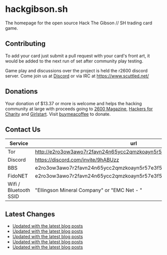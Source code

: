 # hackgibson.sh
The homepage for the open source Hack The Gibson // SH trading card game.


## Contributing

To add your card just submit a pull request with your card's front art, it would be added to the next run of set after community play testing.

Game play and discussions over the project is held the r2600 discord server. Come join us at [Discord](https://discord.com/invite/9hABUzz) or via IRC at https://www.scuttled.net/


## Donations

Your donation of $13.37 or more is welcome and helps the hacking community at large with proceeds going to [2600 Magazine](https://2600.com/), [Hackers for Charity](https://hackersforcharity.org) and [Girlstart](https://girlstart.org).  Visit [buymeacoffee](https://www.buymeacoffee.com/hackgibson.sh) to donate.


## Contact Us

Service | url
-|-
Tor | http://e2ro3ow3awo7r2favn24n65ycc2qmzkoayn5r57e3f56nvjwdcgg32ad.onion
Discord | https://discord.com/invite/9hABUzz
BBS | e2ro3ow3awo7r2favn24n65ycc2qmzkoayn5r57e3f56nvjwdcgg32ad.onion:23
FidoNET | e2ro3ow3awo7r2favn24n65ycc2qmzkoayn5r57e3f56nvjwdcgg32ad.onion:24554
Wifi / Bluetooth SSID | "Ellingson Mineral Company" or "EMC Net - <fidonet address>"

## Latest Changes
<!-- BLOG-POST-LIST:START -->
- [Updated with the latest blog posts](https://github.com/DFW2600/hackgibson.sh/commit/aa621e018759a5ab454fdf2e4a2d08516e3d7b58)
- [Updated with the latest blog posts](https://github.com/DFW2600/hackgibson.sh/commit/c89e4b8c9df01083841bef3a114a85abe310466d)
- [Updated with the latest blog posts](https://github.com/DFW2600/hackgibson.sh/commit/002f5190d8b15deb6283627e4b7c4a595962c98c)
- [Updated with the latest blog posts](https://github.com/DFW2600/hackgibson.sh/commit/4bcbfe84edb3e07d974a316fe2b0319c9decf5ed)
- [Updated with the latest blog posts](https://github.com/DFW2600/hackgibson.sh/commit/9ebf09a6630113595d30776847489e81be1673d4)
<!-- BLOG-POST-LIST:END -->
